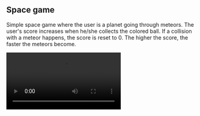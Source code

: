 
## Space game

Simple space game where the user is a planet going through meteors. The user's score increases when he/she collects the colored ball. If a collision with a meteor happens, the score is reset to 0. The higher the score, the faster the meteors become.

![](https://github.com/danielbairamian/Threejs-Animations/blob/master/GifsAndSS/source.mp4)
